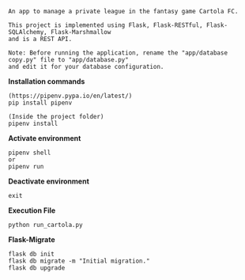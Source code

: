 ``` 
An app to manage a private league in the fantasy game Cartola FC.

This project is implemented using Flask, Flask-RESTful, Flask-SQLAlchemy, Flask-Marshmallow 
and is a REST API.

Note: Before running the application, rename the "app/database copy.py" file to "app/database.py" 
and edit it for your database configuration.
```

**Installation commands**
```
(https://pipenv.pypa.io/en/latest/)
pip install pipenv

(Inside the project folder)
pipenv install
```

**Activate environment**
```
pipenv shell
or
pipenv run
```

**Deactivate environment**
```
exit
```

**Execution File**
```
python run_cartola.py
```

**Flask-Migrate**
```
flask db init
flask db migrate -m "Initial migration."
flask db upgrade
```
